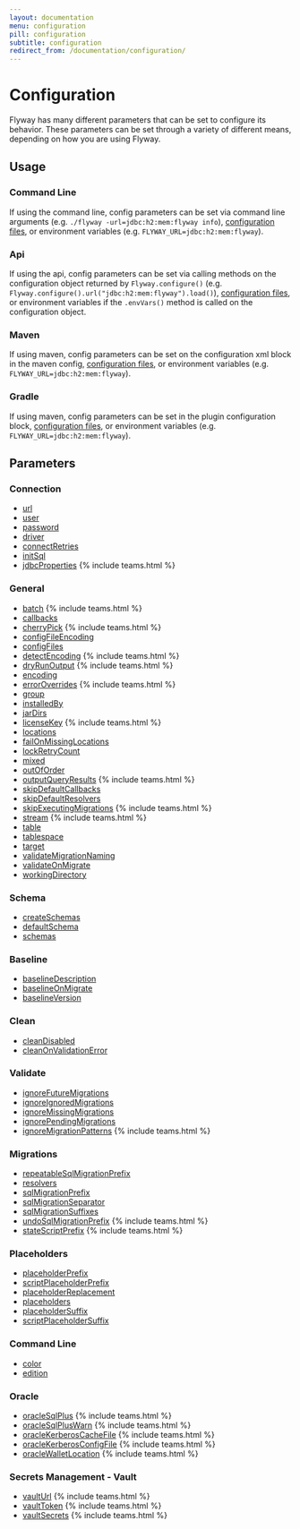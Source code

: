 ```yaml
---
layout: documentation
menu: configuration
pill: configuration
subtitle: configuration
redirect_from: /documentation/configuration/
---
```


# Configuration

Flyway has many different parameters that can be set to configure its behavior. These parameters can be set through a variety of different means, depending on how you are using Flyway.

## Usage

### Command Line
If using the command line, config parameters can be set via command line arguments (e.g. `./flyway -url=jdbc:h2:mem:flyway info`), [configuration files](/documentation/configuration/configfile), or environment variables (e.g. `FLYWAY_URL=jdbc:h2:mem:flyway`).

### Api
If using the api, config parameters can be set via calling methods on the configuration object returned by `Flyway.configure()` (e.g. `Flyway.configure().url("jdbc:h2:mem:flyway").load()`), [configuration files](/documentation/configuration/configfile), or environment variables if the `.envVars()` method is called on the configuration object.

### Maven
If using maven, config parameters can be set on the configuration xml block in the maven config, [configuration files](/documentation/configuration/configfile), or environment variables (e.g. `FLYWAY_URL=jdbc:h2:mem:flyway`).

### Gradle
If using maven, config parameters can be set in the plugin configuration block, [configuration files](/documentation/configuration/configfile), or environment variables (e.g. `FLYWAY_URL=jdbc:h2:mem:flyway`).

## Parameters

### Connection
- [url](/documentation/configuration/parameters/url)
- [user](/documentation/configuration/parameters/user)
- [password](/documentation/configuration/parameters/password)
- [driver](/documentation/configuration/parameters/driver)
- [connectRetries](/documentation/configuration/parameters/connectRetries)
- [initSql](/documentation/configuration/parameters/initSql)
- [jdbcProperties](/documentation/configuration/parameters/jdbcProperties) {% include teams.html %}

### General

- [batch](/documentation/configuration/parameters/batch) {% include teams.html %}
- [callbacks](/documentation/configuration/parameters/callbacks)
- [cherryPick](/documentation/configuration/parameters/cherryPick) {% include teams.html %}
- [configFileEncoding](/documentation/configuration/parameters/configFileEncoding)
- [configFiles](/documentation/configuration/parameters/configFiles)
- [detectEncoding](/documentation/configuration/parameters/detectEncoding) {% include teams.html %}
- [dryRunOutput](/documentation/configuration/parameters/dryRunOutput) {% include teams.html %}
- [encoding](/documentation/configuration/parameters/encoding)
- [errorOverrides](/documentation/configuration/parameters/errorOverrides) {% include teams.html %}
- [group](/documentation/configuration/parameters/group)
- [installedBy](/documentation/configuration/parameters/installedBy)
- [jarDirs](/documentation/configuration/parameters/jarDirs)
- [licenseKey](/documentation/configuration/parameters/licenseKey) {% include teams.html %}
- [locations](/documentation/configuration/parameters/locations)
- [failOnMissingLocations](/documentation/configuration/parameters/failOnMissingLocations)
- [lockRetryCount](/documentation/configuration/parameters/lockRetryCount)
- [mixed](/documentation/configuration/parameters/mixed)
- [outOfOrder](/documentation/configuration/parameters/outOfOrder)
- [outputQueryResults](/documentation/configuration/parameters/outputQueryResults) {% include teams.html %}
- [skipDefaultCallbacks](/documentation/configuration/parameters/skipDefaultCallbacks)
- [skipDefaultResolvers](/documentation/configuration/parameters/skipDefaultResolvers)
- [skipExecutingMigrations](/documentation/configuration/parameters/skipExecutingMigrations) {% include teams.html %}
- [stream](/documentation/configuration/parameters/stream) {% include teams.html %}
- [table](/documentation/configuration/parameters/table)
- [tablespace](/documentation/configuration/parameters/tablespace)
- [target](/documentation/configuration/parameters/target)
- [validateMigrationNaming](/documentation/configuration/parameters/validateMigrationNaming)
- [validateOnMigrate](/documentation/configuration/parameters/validateOnMigrate)
- [workingDirectory](/documentation/configuration/parameters/workingDirectory)

### Schema
- [createSchemas](/documentation/configuration/parameters/createSchemas)
- [defaultSchema](/documentation/configuration/parameters/defaultSchema)
- [schemas](/documentation/configuration/parameters/schemas)

### Baseline
- [baselineDescription](/documentation/configuration/parameters/baselineDescription)
- [baselineOnMigrate](/documentation/configuration/parameters/baselineOnMigrate)
- [baselineVersion](/documentation/configuration/parameters/baselineVersion)

### Clean
- [cleanDisabled](/documentation/configuration/parameters/cleanDisabled)
- [cleanOnValidationError](/documentation/configuration/parameters/cleanOnValidationError)

### Validate
- [ignoreFutureMigrations](/documentation/configuration/parameters/ignoreFutureMigrations)
- [ignoreIgnoredMigrations](/documentation/configuration/parameters/ignoreIgnoredMigrations)
- [ignoreMissingMigrations](/documentation/configuration/parameters/ignoreMissingMigrations)
- [ignorePendingMigrations](/documentation/configuration/parameters/ignorePendingMigrations)
- [ignoreMigrationPatterns](/documentation/configuration/parameters/ignoreMigrationPatterns) {% include teams.html %}

### Migrations
- [repeatableSqlMigrationPrefix](/documentation/configuration/parameters/repeatableSqlMigrationPrefix)
- [resolvers](/documentation/configuration/parameters/resolvers)
- [sqlMigrationPrefix](/documentation/configuration/parameters/sqlMigrationPrefix)
- [sqlMigrationSeparator](/documentation/configuration/parameters/sqlMigrationSeparator)
- [sqlMigrationSuffixes](/documentation/configuration/parameters/sqlMigrationSuffixes)
- [undoSqlMigrationPrefix](/documentation/configuration/parameters/undoSqlMigrationPrefix) {% include teams.html %}
- [stateScriptPrefix](/documentation/configuration/parameters/stateScriptPrefix) {% include teams.html %}

### Placeholders
- [placeholderPrefix](/documentation/configuration/parameters/placeholderPrefix)
- [scriptPlaceholderPrefix](/documentation/configuration/parameters/scriptPlaceholderPrefix)
- [placeholderReplacement](/documentation/configuration/parameters/placeholderReplacement)
- [placeholders](/documentation/configuration/parameters/placeholders)
- [placeholderSuffix](/documentation/configuration/parameters/placeholderSuffix)
- [scriptPlaceholderSuffix](/documentation/configuration/parameters/scriptPlaceholderSuffix)

### Command Line
- [color](/documentation/configuration/parameters/cliColor)
- [edition](/documentation/configuration/parameters/edition)

### Oracle
- [oracleSqlPlus](/documentation/configuration/parameters/oracleSqlPlus) {% include teams.html %}
- [oracleSqlPlusWarn](/documentation/configuration/parameters/oracleSqlPlusWarn) {% include teams.html %}
- [oracleKerberosCacheFile](/documentation/configuration/parameters/oracleKerberosCacheFile) {% include teams.html %}
- [oracleKerberosConfigFile](/documentation/configuration/parameters/oracleKerberosConfigFile) {% include teams.html %}
- [oracleWalletLocation](/documentation/configuration/parameters/oracleWalletLocation) {% include teams.html %}

### Secrets Management - Vault
- [vaultUrl](/documentation/configuration/parameters/vaultUrl) {% include teams.html %}
- [vaultToken](/documentation/configuration/parameters/vaultToken) {% include teams.html %}
- [vaultSecrets](/documentation/configuration/parameters/vaultSecrets) {% include teams.html %}
